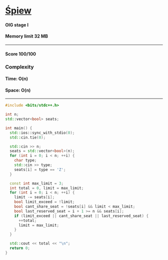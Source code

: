 # [Śpiew](https://szkopul.edu.pl/problemset/problem/JDLRIKmmfMWZ7G1Sy6Ldq7m8/site/?key=statement)

#### OIG stage I

#### Memory limit 32 MB

---

#### Score 100/100

### Complexity

#### Time: O(n)

#### Space: O(n)

---

```C++
#include <bits/stdc++.h>

int n;
std::vector<bool> seats;

int main() {
  std::ios::sync_with_stdio(0);
  std::cin.tie(0);

  std::cin >> n;
  seats = std::vector<bool>(n);
  for (int i = 0; i < n; ++i) {
    char type;
    std::cin >> type;
    seats[i] = type == 'Z';
  }

  const int max_limit = 3;
  int total = 0, limit = max_limit;
  for (int i = 0; i < n; ++i) {
    limit -= seats[i];
    bool limit_exceed = !limit;
    bool cant_share_seat = !seats[i] && limit < max_limit;
    bool last_reserved_seat = i + 1 >= n && seats[i];
    if (limit_exceed || cant_share_seat || last_reserved_seat) {
      ++total;
      limit = max_limit;
    }
  }

  std::cout << total << "\n";
  return 0;
}
```
